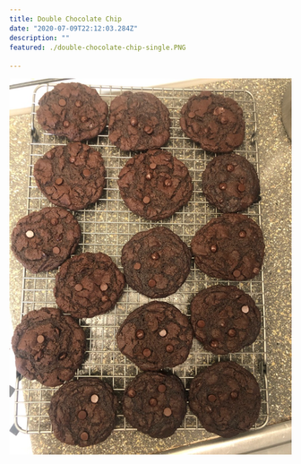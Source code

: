 ```yaml
---
title: Double Chocolate Chip
date: "2020-07-09T22:12:03.284Z"
description: ""
featured: ./double-chocolate-chip-single.PNG

---
```


![Look at all of those Double Chocolate Chip cookies](./double-chocolate-chip-plate.jpeg)